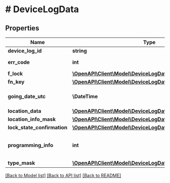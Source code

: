 # # DeviceLogData

## Properties

Name | Type | Description | Notes
------------ | ------------- | ------------- | -------------
**device_log_id** | **string** | Id | [optional]
**err_code** | **int** | Error code from device | [optional]
**f_lock** | [**\OpenAPI\Client\Model\DeviceLogDataFLock**](DeviceLogDataFLock.md) |  | [optional]
**fn_key** | [**\OpenAPI\Client\Model\DeviceLogDataFNKey**](DeviceLogDataFNKey.md) |  | [optional]
**going_date_utc** | **\DateTime** | Date and time of log access | [optional]
**location_data** | [**\OpenAPI\Client\Model\DeviceLogDataLocationData**](DeviceLogDataLocationData.md) |  | [optional]
**location_info_mask** | [**\OpenAPI\Client\Model\DeviceLogDataLocationInfoMask**](DeviceLogDataLocationInfoMask.md) |  | [optional]
**lock_state_confirmation** | [**\OpenAPI\Client\Model\DeviceLogDataLockStateConfirmation**](DeviceLogDataLockStateConfirmation.md) |  | [optional]
**programming_info** | **int** | Additional programming information if any. | [optional]
**type_mask** | [**\OpenAPI\Client\Model\DeviceLogDataTypeMask**](DeviceLogDataTypeMask.md) |  | [optional]

[[Back to Model list]](../../README.md#models) [[Back to API list]](../../README.md#endpoints) [[Back to README]](../../README.md)
